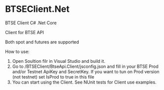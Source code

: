 # BTSEClient.Net
BTSE Client C# .Net Core

Client for BTSE API

Both spot and futures are supported

How to use: 

1. Open Soultion filr in Visual Studio and build it.
2. Go to /BTSEClient/BtseApi.Client/jsconfig.json and fill in your BTSE Prod and/or Testnet ApiKey and SecretKey. If you want to tun on Prod version (not testnet) set IsProd to true in this file
3. You can start using the Client. See NUnit tests for Client use examples.
